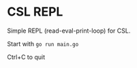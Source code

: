 # CSL REPL

Simple REPL (read-eval-print-loop) for CSL. 

Start with `go run main.go`

Ctrl+C to quit
